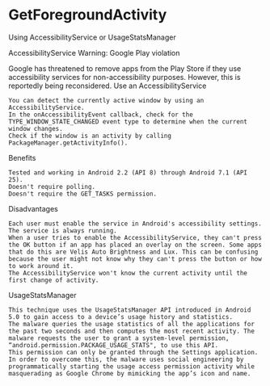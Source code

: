 # GetForegroundActivity
Using AccessibilityService or UsageStatsManager

AccessibilityService
Warning: Google Play violation

Google has threatened to remove apps from the Play Store if they use accessibility services for non-accessibility purposes. However, this is reportedly being reconsidered.
Use an AccessibilityService

    You can detect the currently active window by using an AccessibilityService.
    In the onAccessibilityEvent callback, check for the TYPE_WINDOW_STATE_CHANGED event type to determine when the current window changes.
    Check if the window is an activity by calling PackageManager.getActivityInfo().

Benefits

    Tested and working in Android 2.2 (API 8) through Android 7.1 (API 25).
    Doesn't require polling.
    Doesn't require the GET_TASKS permission.

Disadvantages

    Each user must enable the service in Android's accessibility settings.
    The service is always running.
    When a user tries to enable the AccessibilityService, they can't press the OK button if an app has placed an overlay on the screen. Some apps that do this are Velis Auto Brightness and Lux. This can be confusing because the user might not know why they can't press the button or how to work around it.
    The AccessibilityService won't know the current activity until the first change of activity.

UsageStatsManager

    This technique uses the UsageStatsManager API introduced in Android 5.0 to gain access to a device’s usage history and statistics.
    The malware queries the usage statistics of all the applications for the past two seconds and then computes the most recent activity. The malware requests the user to grant a system-level permission, “android.permission.PACKAGE_USAGE_STATS", to use this API.
    This permission can only be granted through the Settings application. In order to overcome this, the malware uses social engineering by programmatically starting the usage access permission activity while masquerading as Google Chrome by mimicking the app’s icon and name.
